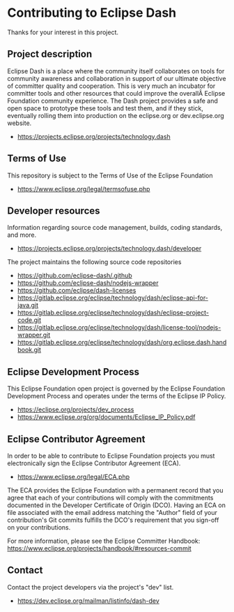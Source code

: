 # Contributing to Eclipse Dash

Thanks for your interest in this project.

## Project description

Eclipse Dash is a place where the community itself collaborates on tools for
community awareness and collaboration in support of our ultimate objective of
committer quality and cooperation. This is very much an incubator for committer
tools and other resources that could improve the overallÂ Eclipse Foundation
community experience. The Dash project provides a safe and open space to
prototype these tools and test them, and if they stick, eventually rolling them
into production on the eclipse.org or dev.eclipse.org website.

* https://projects.eclipse.org/projects/technology.dash

## Terms of Use

This repository is subject to the Terms of Use of the Eclipse Foundation

* https://www.eclipse.org/legal/termsofuse.php

## Developer resources

Information regarding source code management, builds, coding standards, and
more.

* https://projects.eclipse.org/projects/technology.dash/developer

The project maintains the following source code repositories

* https://github.com/eclipse-dash/.github
* https://github.com/eclipse-dash/nodejs-wrapper
* https://github.com/eclipse/dash-licenses
* https://gitlab.eclipse.org/eclipse/technology/dash/eclipse-api-for-java.git
* https://gitlab.eclipse.org/eclipse/technology/dash/eclipse-project-code.git
* https://gitlab.eclipse.org/eclipse/technology/dash/license-tool/nodejs-wrapper.git
* https://gitlab.eclipse.org/eclipse/technology/dash/org.eclipse.dash.handbook.git

## Eclipse Development Process

This Eclipse Foundation open project is governed by the Eclipse Foundation
Development Process and operates under the terms of the Eclipse IP Policy.

* https://eclipse.org/projects/dev_process
* https://www.eclipse.org/org/documents/Eclipse_IP_Policy.pdf

## Eclipse Contributor Agreement

In order to be able to contribute to Eclipse Foundation projects you must
electronically sign the Eclipse Contributor Agreement (ECA).

* https://www.eclipse.org/legal/ECA.php

The ECA provides the Eclipse Foundation with a permanent record that you agree
that each of your contributions will comply with the commitments documented in
the Developer Certificate of Origin (DCO). Having an ECA on file associated with
the email address matching the "Author" field of your contribution's Git commits
fulfills the DCO's requirement that you sign-off on your contributions.

For more information, please see the Eclipse Committer Handbook:
https://www.eclipse.org/projects/handbook/#resources-commit

## Contact

Contact the project developers via the project's "dev" list.

* https://dev.eclipse.org/mailman/listinfo/dash-dev
